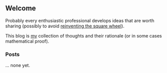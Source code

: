 ## Welcome

Probably every enthusiastic professional develops
ideas that are worth sharing (possibly to avoid 
[reinventing the square wheel][square]).

This blog is [my][cv] collection of thoughts and
their rationale (or in some cases mathematical proof).

[cv]:     https://mpetruska.github.io/cv
[square]: https://en.wikipedia.org/wiki/Anti-pattern

### Posts

... none yet.
